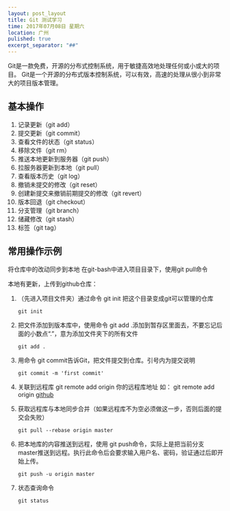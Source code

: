 ```yaml
---
layout: post_layout
title: Git 测试学习
time: 2017年07月08日 星期六
location: 广州
pulished: true
excerpt_separator: "##"
---
```


Git是一款免费，开源的分布式控制系统，用于敏捷高效地处理任何或小或大的项目。
Git是一个开源的分布式版本控制系统，可以有效，高速的处理从很小到非常大的项目版本管理。

## 基本操作

1. 记录更新（git add）
2. 提交更新（git commit）
3. 查看文件的状态（git status）
4. 移除文件（git rm）
5. 推送本地更新到服务器（git push）
6. 拉服务器更新到本地（git pull）
7. 查看版本历史（git log）
8. 撤销未提交的修改（git reset）
9. 创建新提交来撤销前期提交的修改（git revert）
10. 版本回退（git checkout）
11. 分支管理（git branch） 
12. 储藏修改（git stash）
13. 标签（git tag）

## 常用操作示例

将仓库中的改动同步到本地
在git-bash中进入项目目录下，使用git pull命令
 
本地有更新，上传到github仓库：

1. （先进入项目文件夹）通过命令 git init 把这个目录变成git可以管理的仓库

	`git init`

2. 把文件添加到版本库中，使用命令 git add .添加到暂存区里面去，不要忘记后面的小数点“.”，意为添加文件夹下的所有文件
	
    `git add .`

3. 用命令 git commit告诉Git，把文件提交到仓库。引号内为提交说明

    `git commit -m 'first commit'`

4. 关联到远程库
git remote add origin 你的远程库地址
如：
git remote add origin [github](https://github.com/cade8800/ionic-demo.git)

5. 获取远程库与本地同步合并（如果远程库不为空必须做这一步，否则后面的提交会失败）

	`git pull --rebase origin master`

6. 把本地库的内容推送到远程，使用 git push命令，实际上是把当前分支master推送到远程。执行此命令后会要求输入用户名、密码，验证通过后即开始上传。

	`git push -u origin master`

7. 状态查询命令

	`git status`



